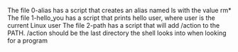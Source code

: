 The file 0-alias has a script that creates an alias named ls with the value rm*
The file 1-hello_you has a script that prints hello user, where user is the current Linux user
The file 2-path has a script that will add /action to the PATH. /action should be the last directory the shell looks into when looking for a program
